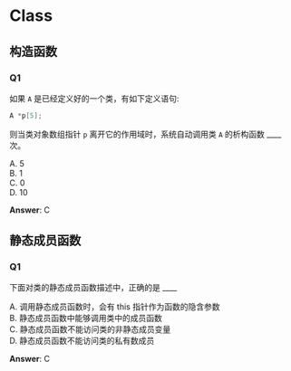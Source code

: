 # Class

## 构造函数

### Q1

如果 `A` 是已经定义好的一个类，有如下定义语句:
```cpp
A *p[5];
```
则当类对象数组指针 `p` 离开它的作用域时，系统自动调用类 `A` 的析构函数 ____ 次。

A. 5 <br>
B. 1 <br>
C. 0 <br>
D. 10

**Answer**: C

## 静态成员函数

### Q1

下面对类的静态成员函数描述中，正确的是 ____

A. 调用静态成员函数时，会有 this 指针作为函数的隐含参数 <br>
B. 静态成员函数中能够调用类中的成员函数 <br>
C. 静态成员函数不能访问类的非静态成员变量 <br>
D. 静态成员函数不能访问类的私有数成员

**Answer**: C
